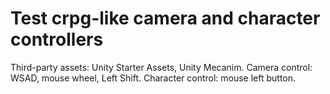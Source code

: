 # Test crpg-like camera and character controllers
Third-party assets: Unity Starter Assets, Unity Mecanim.
Camera control: WSAD, mouse wheel, Left Shift.
Character control: mouse left button.
